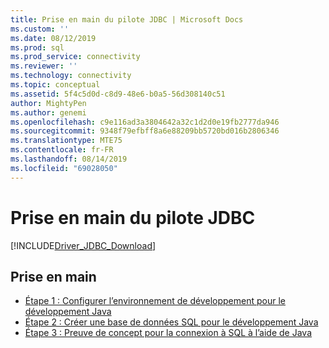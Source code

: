 ```yaml
---
title: Prise en main du pilote JDBC | Microsoft Docs
ms.custom: ''
ms.date: 08/12/2019
ms.prod: sql
ms.prod_service: connectivity
ms.reviewer: ''
ms.technology: connectivity
ms.topic: conceptual
ms.assetid: 5f4c5d0d-c8d9-48e6-b0a5-56d308140c51
author: MightyPen
ms.author: genemi
ms.openlocfilehash: c9e116ad3a3804642a32c1d2d0e19fb2777da946
ms.sourcegitcommit: 9348f79efbff8a6e88209bb5720bd016b2806346
ms.translationtype: MTE75
ms.contentlocale: fr-FR
ms.lasthandoff: 08/14/2019
ms.locfileid: "69028050"
---
```

# <a name="getting-started-with-the-jdbc-driver"></a>Prise en main du pilote JDBC

[!INCLUDE[Driver_JDBC_Download](../../includes/driver_jdbc_download.md)]

## <a name="getting-started"></a>Prise en main  
* [Étape 1 : Configurer l’environnement de développement pour le développement Java](../../connect/jdbc/step-1-configure-development-environment-for-java-development.md)  
* [Étape 2 : Créer une base de données SQL pour le développement Java](../../connect/jdbc/step-2-create-a-sql-database-for-java-development.md)  
* [Étape 3 : Preuve de concept pour la connexion à SQL à l’aide de Java](../../connect/jdbc/step-3-proof-of-concept-connecting-to-sql-using-java.md)
